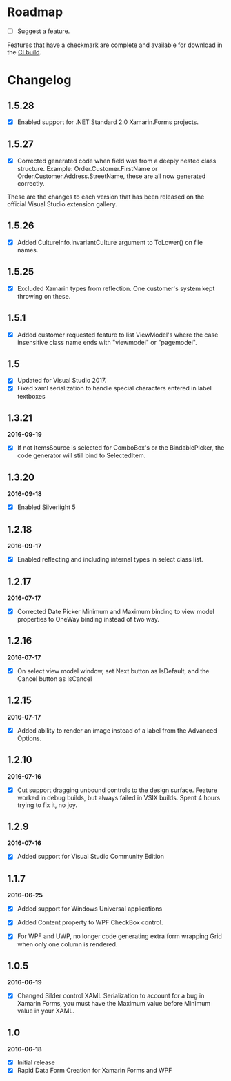# Roadmap

- [ ] Suggest a feature.

Features that have a checkmark are complete and available for
download in the
[CI build](http://vsixgallery.com/extension/d01c1624-8838-4097-bf77-f52d73fc7a1f/).

# Changelog

## 1.5.28

- [x] Enabled support for .NET Standard 2.0 Xamarin.Forms projects.

## 1.5.27

- [x] Corrected generated code when field was from a deeply nested class structure.  Example:  Order.Customer.FirstName or Order.Customer.Address.StreetName, these are all now generated correctly.

These are the changes to each version that has been released on the official Visual Studio extension gallery.

## 1.5.26

- [x] Added CultureInfo.InvariantCulture argument to ToLower() on file names.


## 1.5.25

- [x] Excluded Xamarin types from reflection.  One customer's system kept throwing on these.


## 1.5.1

- [x] Added customer requested feature to list ViewModel's where the case insensitive class name ends with "viewmodel" or "pagemodel".

## 1.5

- [x] Updated for Visual Studio 2017.
- [x] Fixed xaml serialization to handle special characters entered in label textboxes

## 1.3.21

**2016-09-19**

- [x] If not ItemsSource is selected for ComboBox's or the BindablePicker, the code generator will still bind to SelectedItem.

## 1.3.20

**2016-09-18**

- [x] Enabled Silverlight 5


## 1.2.18

**2016-09-17**

- [x] Enabled reflecting and including internal types in select class list.


## 1.2.17

**2016-07-17**

- [x] Corrected Date Picker Minimum and Maximum binding to view model properties to OneWay binding instead of two way.


## 1.2.16

**2016-07-17**

- [x] On select view model window, set Next button as IsDefault, and the Cancel button as IsCancel


## 1.2.15

**2016-07-17**

- [x] Added ability to render an image instead of a label from the Advanced Options.


## 1.2.10

**2016-07-16**

- [x] Cut support dragging unbound controls to the design surface.  Feature worked in debug builds, but always failed in VSIX builds.  Spent 4 hours trying to fix it, no joy.


## 1.2.9

**2016-07-16**

- [x] Added support for Visual Studio Community Edition


## 1.1.7

**2016-06-25**

- [x] Added support for Windows Universal applications
- [x] Added Content property to WPF CheckBox control.
- [x] For WPF and UWP, no longer code generating extra form wrapping Grid when only one column is rendered.


## 1.0.5

**2016-06-19**

- [x] Changed Silder control XAML Serialization to account for a bug in Xamarin Forms, you must have the Maximum value before Minimum value in your XAML.

## 1.0

**2016-06-18**

- [x] Initial release
- [x] Rapid Data Form Creation for Xamarin Forms and WPF
